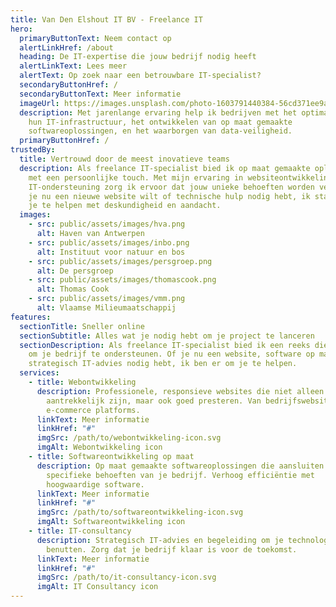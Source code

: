 ```yaml
---
title: Van Den Elshout IT BV - Freelance IT
hero:
  primaryButtonText: Neem contact op
  alertLinkHref: /about
  heading: De IT-expertise die jouw bedrijf nodig heeft
  alertLinkText: Lees meer
  alertText: Op zoek naar een betrouwbare IT-specialist?
  secondaryButtonHref: /
  secondaryButtonText: Meer informatie
  imageUrl: https://images.unsplash.com/photo-1603791440384-56cd371ee9a7?ixlib=rb-4.0.3&ixid=MnwxMjA3fDB8MHxwaG90by1wYWdlfHx8fGVufDB8fHx8&auto=format&fit=crop&w=1587&q=80
  description: Met jarenlange ervaring help ik bedrijven met het optimaliseren van
    hun IT-infrastructuur, het ontwikkelen van op maat gemaakte
    softwareoplossingen, en het waarborgen van data-veiligheid.
  primaryButtonHref: /
trustedBy:
  title: Vertrouwd door de meest inovatieve teams
  description: Als freelance IT-specialist bied ik op maat gemaakte oplossingen
    met een persoonlijke touch. Met mijn ervaring in websiteontwikkeling en
    IT-ondersteuning zorg ik ervoor dat jouw unieke behoeften worden vervuld. Of
    je nu een nieuwe website wilt of technische hulp nodig hebt, ik sta klaar om
    je te helpen met deskundigheid en aandacht.
  images:
    - src: public/assets/images/hva.png
      alt: Haven van Antwerpen
    - src: public/assets/images/inbo.png
      alt: Instituut voor natuur en bos
    - src: public/assets/images/persgroep.png
      alt: De persgroep
    - src: public/assets/images/thomascook.png
      alt: Thomas Cook
    - src: public/assets/images/vmm.png
      alt: Vlaamse Milieumaatschappij
features:
  sectionTitle: Sneller online
  sectionSubtitle: Alles wat je nodig hebt om je project te lanceren
  sectionDescription: Als freelance IT-specialist bied ik een reeks diensten aan
    om je bedrijf te ondersteunen. Of je nu een website, software op maat, of
    strategisch IT-advies nodig hebt, ik ben er om je te helpen.
  services:
    - title: Webontwikkeling
      description: Professionele, responsieve websites die niet alleen visueel
        aantrekkelijk zijn, maar ook goed presteren. Van bedrijfswebsites tot
        e-commerce platforms.
      linkText: Meer informatie
      linkHref: "#"
      imgSrc: /path/to/webontwikkeling-icon.svg
      imgAlt: Webontwikkeling icon
    - title: Softwareontwikkeling op maat
      description: Op maat gemaakte softwareoplossingen die aansluiten bij de
        specifieke behoeften van je bedrijf. Verhoog efficiëntie met
        hoogwaardige software.
      linkText: Meer informatie
      linkHref: "#"
      imgSrc: /path/to/softwareontwikkeling-icon.svg
      imgAlt: Softwareontwikkeling icon
    - title: IT-consultancy
      description: Strategisch IT-advies en begeleiding om je technologie optimaal te
        benutten. Zorg dat je bedrijf klaar is voor de toekomst.
      linkText: Meer informatie
      linkHref: "#"
      imgSrc: /path/to/it-consultancy-icon.svg
      imgAlt: IT Consultancy icon
---
```


